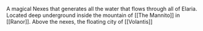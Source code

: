 A magical Nexes that generates all the water that flows through all of Elaria. Located deep underground inside the mountain of [[The Mannito]] in [[Ranor]]. Above the nexes, the floating city of [[Volantis]]
